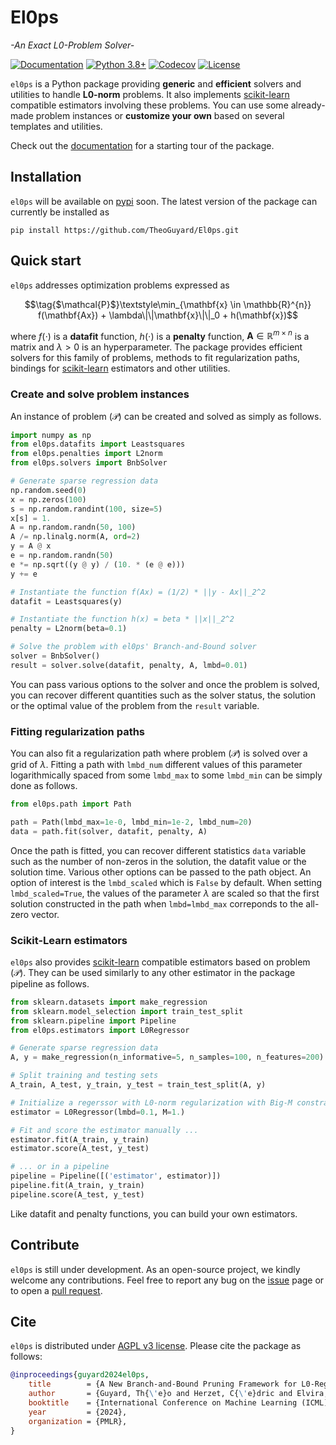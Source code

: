 El0ps
=====
*-An Exact L0-Problem Solver-*

[![Documentation](https://img.shields.io/badge/documentation-latest-blue)](https://el0ps.github.io)
[![Python 3.8+](https://img.shields.io/badge/python-3.8%2B-blue)](https://www.python.org/downloads/release/python-380/)
[![Codecov](https://codecov.io/gh/TheoGuyard/El0ps/graph/badge.svg?token=H2IA4O67X6)](https://codecov.io/gh/TheoGuyard/El0ps)
[![License](https://img.shields.io/badge/License-AGPL--v3-red.svg)](https://github.com/benchopt/benchopt/blob/main/LICENSE)
<!-- [![PyPI version](https://badge.fury.io/py/el0ps.svg)](https://pypi.org/project/el0ps/) -->
<!-- [![Test Status](https://github.com/TheoGuyard/el0ps/actions/workflows/test.yml/badge.svg)](https://github.com/TheoGuyard/el0ps/actions/workflows/test.yml) -->

``el0ps`` is a Python package providing **generic** and **efficient** solvers and utilities to handle **L0-norm** problems.
It also implements [scikit-learn](https://scikit-learn.org>) compatible estimators involving these problems.
You can use some already-made problem instances or **customize your own** based on several templates and utilities.

Check out the [documentation](https://el0ps.github.io) for a starting tour of the package.

## Installation

`el0ps` will be available on [pypi](https://pypi.org>) soon. The latest version of the package can currently be installed as


```shell
pip install https://github.com/TheoGuyard/El0ps.git
```

## Quick start

``el0ps`` addresses optimization problems expressed as

$$\tag{$\mathcal{P}$}\textstyle\min_{\mathbf{x} \in \mathbb{R}^{n}} f(\mathbf{Ax}) + \lambda\|\|\mathbf{x}\|\|_0 + h(\mathbf{x})$$

where $f(\cdot)$ is a **datafit** function, $h(\cdot)$ is a **penalty** function, $\mathbf{A} \in \mathbb{R}^{m \times n}$ is a matrix and $\lambda>0$ is an hyperparameter.
The package provides efficient solvers for this family of problems, methods to fit regularization paths, bindings for [scikit-learn](https://scikit-learn.org>) estimators and other utilities.

### Create and solve problem instances

An instance of problem $(\mathcal{P})$ can be created and solved as simply as follows.

```python
import numpy as np
from el0ps.datafits import Leastsquares
from el0ps.penalties import L2norm
from el0ps.solvers import BnbSolver

# Generate sparse regression data
np.random.seed(0)
x = np.zeros(100)
s = np.random.randint(100, size=5)
x[s] = 1.
A = np.random.randn(50, 100)
A /= np.linalg.norm(A, ord=2)
y = A @ x
e = np.random.randn(50)
e *= np.sqrt((y @ y) / (10. * (e @ e)))
y += e

# Instantiate the function f(Ax) = (1/2) * ||y - Ax||_2^2
datafit = Leastsquares(y)

# Instantiate the function h(x) = beta * ||x||_2^2
penalty = L2norm(beta=0.1)

# Solve the problem with el0ps' Branch-and-Bound solver
solver = BnbSolver()
result = solver.solve(datafit, penalty, A, lmbd=0.01)
```

You can pass various options to the solver and once the problem is solved, you can recover different quantities such as the solver status, the solution or the optimal value of the problem from the ``result`` variable.


### Fitting regularization paths

You can also fit a regularization path where problem $(\mathcal{P})$ is solved over a grid of $\lambda$.
Fitting a path with `lmbd_num` different values of this parameter logarithmically spaced from some `lmbd_max` to some `lmbd_min` can be simply done as follows.


```python
from el0ps.path import Path

path = Path(lmbd_max=1e-0, lmbd_min=1e-2, lmbd_num=20)
data = path.fit(solver, datafit, penalty, A)
```

Once the path is fitted, you can recover different statistics `data` variable such as the number of non-zeros in the solution, the datafit value or the solution time.
Various other options can be passed to the path object.
An option of interest is the `lmbd_scaled` which is `False` by default.
When setting `lmbd_scaled=True`, the values of the parameter $\lambda$ are scaled so that the first solution constructed in the path when `lmbd=lmbd_max` correponds to the all-zero vector. 


### Scikit-Learn estimators

`el0ps` also provides [scikit-learn](https://scikit-learn.org>) compatible estimators based on problem $(\mathcal{P})$.
They can be used similarly to any other estimator in the package pipeline as follows.

```python
from sklearn.datasets import make_regression
from sklearn.model_selection import train_test_split
from sklearn.pipeline import Pipeline
from el0ps.estimators import L0Regressor

# Generate sparse regression data
A, y = make_regression(n_informative=5, n_samples=100, n_features=200)

# Split training and testing sets
A_train, A_test, y_train, y_test = train_test_split(A, y)

# Initialize a regerssor with L0-norm regularization with Big-M constraint
estimator = L0Regressor(lmbd=0.1, M=1.)

# Fit and score the estimator manually ...
estimator.fit(A_train, y_train)
estimator.score(A_test, y_test)

# ... or in a pipeline
pipeline = Pipeline([('estimator', estimator)])
pipeline.fit(A_train, y_train)
pipeline.score(A_test, y_test)
```

Like datafit and penalty functions, you can build your own estimators.

## Contribute

`el0ps` is still under development.
As an open-source project, we kindly welcome any contributions.
Feel free to report any bug on the [issue](https://github.com/TheoGuyard/El0ps/issues) page or to open a [pull request](https://github.com/TheoGuyard/El0ps/pulls).

## Cite

`el0ps` is distributed under
[AGPL v3 license](https://github.com/TheoGuyard/El0ps/blob/main/LICENSE).
Please cite the package as follows:

```bibtex
@inproceedings{guyard2024el0ps,
    title        = {A New Branch-and-Bound Pruning Framework for L0-Regularized Problems},
    author       = {Guyard, Th{\'e}o and Herzet, C{\'e}dric and Elvira, Cl{\'e}ment and Ayse-Nur Arslan},
    booktitle    = {International Conference on Machine Learning (ICML)},
    year         = {2024},
    organization = {PMLR},
}
```
